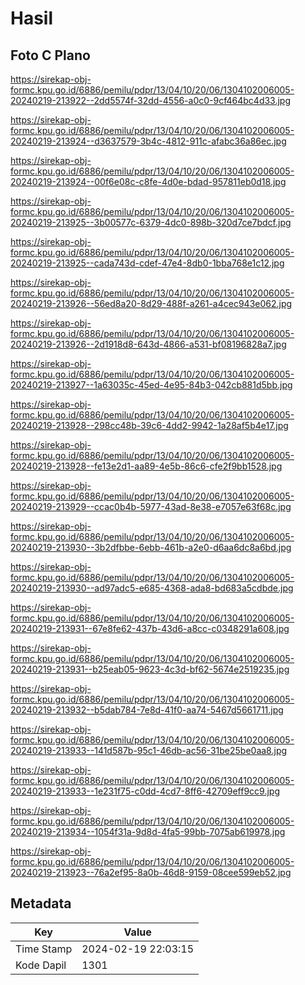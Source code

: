 # Hasil

## Foto C Plano

https://sirekap-obj-formc.kpu.go.id/6886/pemilu/pdpr/13/04/10/20/06/1304102006005-20240219-213922--2dd5574f-32dd-4556-a0c0-9cf464bc4d33.jpg

https://sirekap-obj-formc.kpu.go.id/6886/pemilu/pdpr/13/04/10/20/06/1304102006005-20240219-213924--d3637579-3b4c-4812-911c-afabc36a86ec.jpg

https://sirekap-obj-formc.kpu.go.id/6886/pemilu/pdpr/13/04/10/20/06/1304102006005-20240219-213924--00f6e08c-c8fe-4d0e-bdad-957811eb0d18.jpg

https://sirekap-obj-formc.kpu.go.id/6886/pemilu/pdpr/13/04/10/20/06/1304102006005-20240219-213925--3b00577c-6379-4dc0-898b-320d7ce7bdcf.jpg

https://sirekap-obj-formc.kpu.go.id/6886/pemilu/pdpr/13/04/10/20/06/1304102006005-20240219-213925--cada743d-cdef-47e4-8db0-1bba768e1c12.jpg

https://sirekap-obj-formc.kpu.go.id/6886/pemilu/pdpr/13/04/10/20/06/1304102006005-20240219-213926--56ed8a20-8d29-488f-a261-a4cec943e062.jpg

https://sirekap-obj-formc.kpu.go.id/6886/pemilu/pdpr/13/04/10/20/06/1304102006005-20240219-213926--2d1918d8-643d-4866-a531-bf08196828a7.jpg

https://sirekap-obj-formc.kpu.go.id/6886/pemilu/pdpr/13/04/10/20/06/1304102006005-20240219-213927--1a63035c-45ed-4e95-84b3-042cb881d5bb.jpg

https://sirekap-obj-formc.kpu.go.id/6886/pemilu/pdpr/13/04/10/20/06/1304102006005-20240219-213928--298cc48b-39c6-4dd2-9942-1a28af5b4e17.jpg

https://sirekap-obj-formc.kpu.go.id/6886/pemilu/pdpr/13/04/10/20/06/1304102006005-20240219-213928--fe13e2d1-aa89-4e5b-86c6-cfe2f9bb1528.jpg

https://sirekap-obj-formc.kpu.go.id/6886/pemilu/pdpr/13/04/10/20/06/1304102006005-20240219-213929--ccac0b4b-5977-43ad-8e38-e7057e63f68c.jpg

https://sirekap-obj-formc.kpu.go.id/6886/pemilu/pdpr/13/04/10/20/06/1304102006005-20240219-213930--3b2dfbbe-6ebb-461b-a2e0-d6aa6dc8a6bd.jpg

https://sirekap-obj-formc.kpu.go.id/6886/pemilu/pdpr/13/04/10/20/06/1304102006005-20240219-213930--ad97adc5-e685-4368-ada8-bd683a5cdbde.jpg

https://sirekap-obj-formc.kpu.go.id/6886/pemilu/pdpr/13/04/10/20/06/1304102006005-20240219-213931--67e8fe62-437b-43d6-a8cc-c0348291a608.jpg

https://sirekap-obj-formc.kpu.go.id/6886/pemilu/pdpr/13/04/10/20/06/1304102006005-20240219-213931--b25eab05-9623-4c3d-bf62-5674e2519235.jpg

https://sirekap-obj-formc.kpu.go.id/6886/pemilu/pdpr/13/04/10/20/06/1304102006005-20240219-213932--b5dab784-7e8d-41f0-aa74-5467d5661711.jpg

https://sirekap-obj-formc.kpu.go.id/6886/pemilu/pdpr/13/04/10/20/06/1304102006005-20240219-213933--141d587b-95c1-46db-ac56-31be25be0aa8.jpg

https://sirekap-obj-formc.kpu.go.id/6886/pemilu/pdpr/13/04/10/20/06/1304102006005-20240219-213933--1e231f75-c0dd-4cd7-8ff6-42709eff9cc9.jpg

https://sirekap-obj-formc.kpu.go.id/6886/pemilu/pdpr/13/04/10/20/06/1304102006005-20240219-213934--1054f31a-9d8d-4fa5-99bb-7075ab619978.jpg

https://sirekap-obj-formc.kpu.go.id/6886/pemilu/pdpr/13/04/10/20/06/1304102006005-20240219-213923--76a2ef95-8a0b-46d8-9159-08cee599eb52.jpg


## Metadata

| Key        | Value               |
| ---------- | ------------------- |
| Time Stamp | 2024-02-19 22:03:15 |
| Kode Dapil | 1301                |



